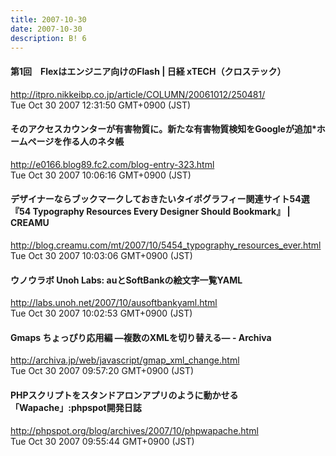 ```yaml
---
title: 2007-10-30
date: 2007-10-30
description: B! 6
---
```


#### 第1回　Flexはエンジニア向けのFlash | 日経 xTECH（クロステック）
http://itpro.nikkeibp.co.jp/article/COLUMN/20061012/250481/<br>
Tue Oct 30 2007 12:31:50 GMT+0900 (JST)<br>


#### そのアクセスカウンターが有害物質に。新たな有害物質検知をGoogleが追加*ホームページを作る人のネタ帳
http://e0166.blog89.fc2.com/blog-entry-323.html<br>
Tue Oct 30 2007 10:06:16 GMT+0900 (JST)<br>


#### デザイナーならブックマークしておきたいタイポグラフィー関連サイト54選『54 Typography Resources Every Designer Should Bookmark』 | CREAMU
http://blog.creamu.com/mt/2007/10/5454_typography_resources_ever.html<br>
Tue Oct 30 2007 10:03:06 GMT+0900 (JST)<br>


#### ウノウラボ Unoh Labs: auとSoftBankの絵文字一覧YAML
http://labs.unoh.net/2007/10/ausoftbankyaml.html<br>
Tue Oct 30 2007 10:02:53 GMT+0900 (JST)<br>


#### Gmaps ちょっぴり応用編 —複数のXMLを切り替える— - Archiva
http://archiva.jp/web/javascript/gmap_xml_change.html<br>
Tue Oct 30 2007 09:57:20 GMT+0900 (JST)<br>


#### PHPスクリプトをスタンドアロンアプリのように動かせる「Wapache」:phpspot開発日誌
http://phpspot.org/blog/archives/2007/10/phpwapache.html<br>
Tue Oct 30 2007 09:55:44 GMT+0900 (JST)<br>


